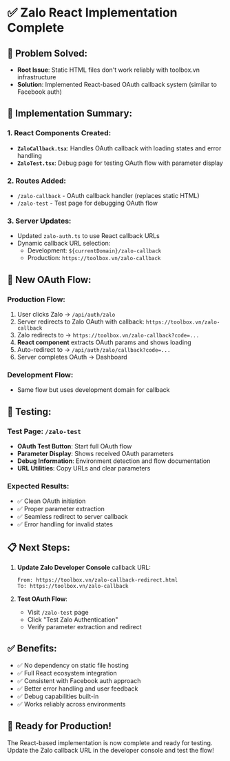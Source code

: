 # ✅ Zalo React Implementation Complete

## 🎯 Problem Solved:
- **Root Issue**: Static HTML files don't work reliably with toolbox.vn infrastructure
- **Solution**: Implemented React-based OAuth callback system (similar to Facebook auth)

## 🚀 Implementation Summary:

### 1. **React Components Created:**
- **`ZaloCallback.tsx`**: Handles OAuth callback with loading states and error handling
- **`ZaloTest.tsx`**: Debug page for testing OAuth flow with parameter display

### 2. **Routes Added:**
- `/zalo-callback` - OAuth callback handler (replaces static HTML)  
- `/zalo-test` - Test page for debugging OAuth flow

### 3. **Server Updates:**
- Updated `zalo-auth.ts` to use React callback URLs
- Dynamic callback URL selection:
  - Development: `${currentDomain}/zalo-callback`
  - Production: `https://toolbox.vn/zalo-callback`

## 🔄 New OAuth Flow:

### Production Flow:
1. User clicks Zalo → `/api/auth/zalo`
2. Server redirects to Zalo OAuth with callback: `https://toolbox.vn/zalo-callback`
3. Zalo redirects to → `https://toolbox.vn/zalo-callback?code=...`
4. **React component** extracts OAuth params and shows loading
5. Auto-redirect to → `/api/auth/zalo/callback?code=...`
6. Server completes OAuth → Dashboard

### Development Flow:
- Same flow but uses development domain for callback

## 🧪 Testing:

### Test Page: `/zalo-test`
- **OAuth Test Button**: Start full OAuth flow
- **Parameter Display**: Shows received OAuth parameters
- **Debug Information**: Environment detection and flow documentation
- **URL Utilities**: Copy URLs and clear parameters

### Expected Results:
- ✅ Clean OAuth initiation
- ✅ Proper parameter extraction  
- ✅ Seamless redirect to server callback
- ✅ Error handling for invalid states

## 📋 Next Steps:

1. **Update Zalo Developer Console** callback URL:
   ```
   From: https://toolbox.vn/zalo-callback-redirect.html
   To: https://toolbox.vn/zalo-callback
   ```

2. **Test OAuth Flow**:
   - Visit `/zalo-test` page
   - Click "Test Zalo Authentication"
   - Verify parameter extraction and redirect

## ✅ Benefits:
- ✅ No dependency on static file hosting
- ✅ Full React ecosystem integration
- ✅ Consistent with Facebook auth approach
- ✅ Better error handling and user feedback
- ✅ Debug capabilities built-in
- ✅ Works reliably across environments

## 🎯 Ready for Production!
The React-based implementation is now complete and ready for testing. Update the Zalo callback URL in the developer console and test the flow!